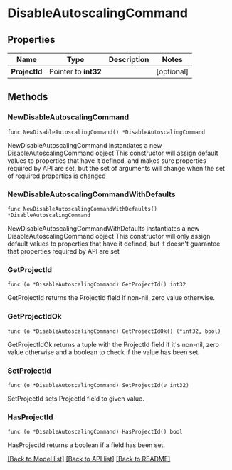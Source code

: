 # DisableAutoscalingCommand

## Properties

Name | Type | Description | Notes
------------ | ------------- | ------------- | -------------
**ProjectId** | Pointer to **int32** |  | [optional] 

## Methods

### NewDisableAutoscalingCommand

`func NewDisableAutoscalingCommand() *DisableAutoscalingCommand`

NewDisableAutoscalingCommand instantiates a new DisableAutoscalingCommand object
This constructor will assign default values to properties that have it defined,
and makes sure properties required by API are set, but the set of arguments
will change when the set of required properties is changed

### NewDisableAutoscalingCommandWithDefaults

`func NewDisableAutoscalingCommandWithDefaults() *DisableAutoscalingCommand`

NewDisableAutoscalingCommandWithDefaults instantiates a new DisableAutoscalingCommand object
This constructor will only assign default values to properties that have it defined,
but it doesn't guarantee that properties required by API are set

### GetProjectId

`func (o *DisableAutoscalingCommand) GetProjectId() int32`

GetProjectId returns the ProjectId field if non-nil, zero value otherwise.

### GetProjectIdOk

`func (o *DisableAutoscalingCommand) GetProjectIdOk() (*int32, bool)`

GetProjectIdOk returns a tuple with the ProjectId field if it's non-nil, zero value otherwise
and a boolean to check if the value has been set.

### SetProjectId

`func (o *DisableAutoscalingCommand) SetProjectId(v int32)`

SetProjectId sets ProjectId field to given value.

### HasProjectId

`func (o *DisableAutoscalingCommand) HasProjectId() bool`

HasProjectId returns a boolean if a field has been set.


[[Back to Model list]](../README.md#documentation-for-models) [[Back to API list]](../README.md#documentation-for-api-endpoints) [[Back to README]](../README.md)


